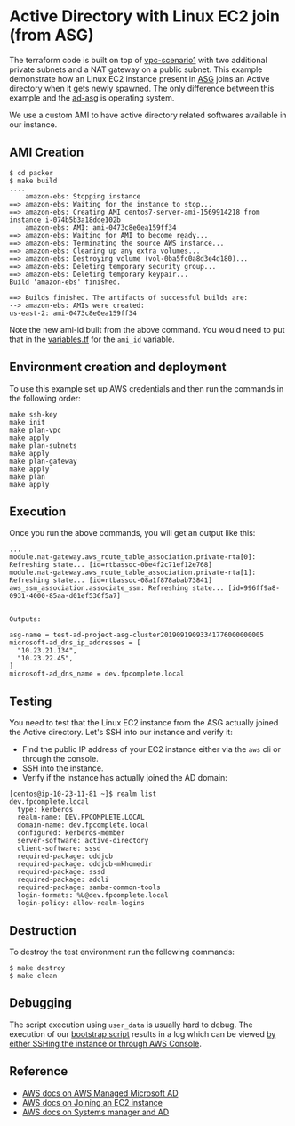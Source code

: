 # Active Directory with Linux EC2 join (from ASG)

The terraform code is built on top of
[vpc-scenario1](https://docs.aws.amazon.com/vpc/latest/userguide/VPC_Scenario1.html)
with two additional private subnets and a NAT gateway on a public
subnet. This example demonstrate how an Linux EC2 instance present in
[ASG](https://docs.aws.amazon.com/autoscaling/ec2/userguide/AutoScalingGroup.html)
joins an Active directory when it gets newly spawned. The only
difference between this example and the [ad-asg](../ad-asg/) is
operating system.

We use a custom AMI to have active directory related softwares
available in our instance.

## AMI Creation

``` shellsession
$ cd packer
$ make build
....
    amazon-ebs: Stopping instance
==> amazon-ebs: Waiting for the instance to stop...
==> amazon-ebs: Creating AMI centos7-server-ami-1569914218 from instance i-074b5b3a18dde102b
    amazon-ebs: AMI: ami-0473c8e0ea159ff34
==> amazon-ebs: Waiting for AMI to become ready...
==> amazon-ebs: Terminating the source AWS instance...
==> amazon-ebs: Cleaning up any extra volumes...
==> amazon-ebs: Destroying volume (vol-0ba5fc0a8d3e4d180)...
==> amazon-ebs: Deleting temporary security group...
==> amazon-ebs: Deleting temporary keypair...
Build 'amazon-ebs' finished.

==> Builds finished. The artifacts of successful builds are:
--> amazon-ebs: AMIs were created:
us-east-2: ami-0473c8e0ea159ff34
```

Note the new ami-id built from the above command. You would need to
put that in the [variables.tf](./variables.tf) for the `ami_id`
variable.

## Environment creation and deployment

To use this example set up AWS credentials and then run the commands in the 
following order:

```
make ssh-key
make init
make plan-vpc
make apply
make plan-subnets
make apply
make plan-gateway
make apply
make plan
make apply
```

## Execution

Once you run the above commands, you will get an output like this:

``` shellsession
...
module.nat-gateway.aws_route_table_association.private-rta[0]: Refreshing state... [id=rtbassoc-0be4f2c71ef12e768]
module.nat-gateway.aws_route_table_association.private-rta[1]: Refreshing state... [id=rtbassoc-08a1f878abab73841]
aws_ssm_association.associate_ssm: Refreshing state... [id=996ff9a8-0931-4000-85aa-d01ef536f5a7]


Outputs:

asg-name = test-ad-project-asg-cluster20190919093341776000000005
microsoft-ad_dns_ip_addresses = [
  "10.23.21.134",
  "10.23.22.45",
]
microsoft-ad_dns_name = dev.fpcomplete.local
```

## Testing

You need to test that the Linux EC2 instance from the ASG actually
joined the Active directory. Let's SSH into our instance and verify
it:

* Find the public IP address of your EC2 instance either via the `aws`
  cli or through the console.
* SSH into the instance.
* Verify if the instance has actually joined the AD domain:

``` shellsession
[centos@ip-10-23-11-81 ~]$ realm list
dev.fpcomplete.local
  type: kerberos
  realm-name: DEV.FPCOMPLETE.LOCAL
  domain-name: dev.fpcomplete.local
  configured: kerberos-member
  server-software: active-directory
  client-software: sssd
  required-package: oddjob
  required-package: oddjob-mkhomedir
  required-package: sssd
  required-package: adcli
  required-package: samba-common-tools
  login-formats: %U@dev.fpcomplete.local
  login-policy: allow-realm-logins
```

## Destruction

To destroy the test environment run the following commands:

```
$ make destroy
$ make clean
```

## Debugging

The script execution using `user_data` is usually hard to debug. The
execution of our [bootstrap script](./bootstrap.linux.txt) results in
a log which can be viewed [by either SSHing the instance or through
AWS Console](https://stackoverflow.com/q/15904095/1651941).

## Reference

* [AWS docs on AWS Managed Microsoft AD](https://docs.aws.amazon.com/directoryservice/latest/admin-guide/ms_ad_getting_started.html)
* [AWS docs on Joining an EC2 instance](https://docs.aws.amazon.com/directoryservice/latest/admin-guide/ms_ad_join_instance.html)
* [AWS docs on Systems manager and AD](https://aws.amazon.com/premiumsupport/knowledge-center/ec2-systems-manager-dx-domain/)
